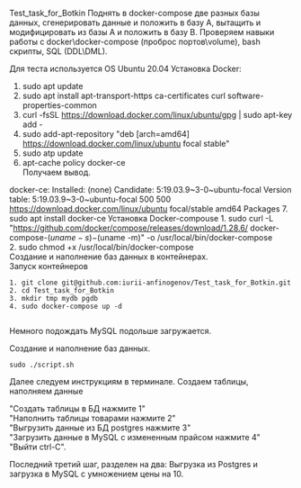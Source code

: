 Test_task_for_Botkin
Поднять в docker-compose две разных базы данных, сгенерировать данные и положить в базу A, вытащить и модифицировать из базы A и положить в базу B. Проверяем навыки работы с docker\docker-compose (проброс портов\volume), bash скрипты, SQL (DDL\DML).

Для теста используется OS Ubuntu 20.04
Установка Docker:
1. sudo apt update
2. sudo apt install apt-transport-https ca-certificates curl software-properties-common
3. curl -fsSL https://download.docker.com/linux/ubuntu/gpg | sudo apt-key add -
4. sudo add-apt-repository "deb [arch=amd64] https://download.docker.com/linux/ubuntu focal stable"
5. sudo atp update
6. apt-cache policy docker-ce  
Получаем вывод.  

docker-ce:
  Installed: (none)
  Candidate: 5:19.03.9~3-0~ubuntu-focal
  Version table:
     5:19.03.9~3-0~ubuntu-focal 500
        500 https://download.docker.com/linux/ubuntu focal/stable amd64 Packages
7. sudo apt install docker-ce 
Установка Docker-compouse
    1. sudo curl -L "https://github.com/docker/compose/releases/download/1.28.6/ docker-compose-$(uname -s)-$(uname -m)" -o /usr/local/bin/docker-compose  
    2. sudo chmod +x /usr/local/bin/docker-compose   
Создание и наполнение баз данных в контейнерах.  
Запуск контейнеров  
```
1. git clone git@github.com:iurii-anfinogenov/Test_task_for_Botkin.git 
2. cd Test_task_for_Botkin
3. mkdir tmp mydb pgdb
4. sudo docker-compose up -d  
  
```
Немного подождать MySQL подольше загружается.


Создание и наполнение баз данных.  

    sudo ./script.sh


Далее следуем инструкциям в терминале. Создаем таблицы, наполняем данные  

 "Cоздать таблицы в БД нажмите 1"  
 "Наполнить таблицы товарами нажмите 2"  
 "Выгрузить данные из БД postgres нажмите 3"  
 "Загрузить данные в MySQL с измененным прайсом нажмите 4"  
 "Выйти ctrl-C".  

Последний третий шаг, разделен на два: Выгрузка из Postgres и загрузка в MySQL с умножением цены на 10. 

